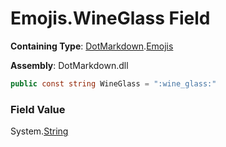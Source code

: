 # Emojis\.WineGlass Field

**Containing Type**: [DotMarkdown](../../README.md)\.[Emojis](../README.md)

**Assembly**: DotMarkdown\.dll

```csharp
public const string WineGlass = ":wine_glass:"
```

### Field Value

System\.[String](https://docs.microsoft.com/en-us/dotnet/api/system.string)